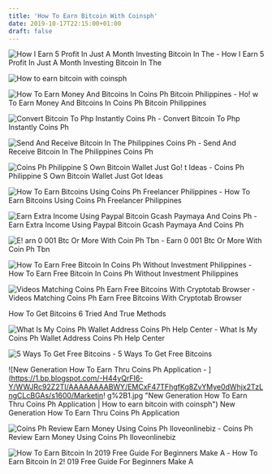 ```yaml
---
title: 'How To Earn Bitcoin With Coinsph'
date: 2019-10-17T22:15:00+01:00
draft: false
---
```


![How I Earn 5 Profit In Just A Month Investing Bitcoin In The - ](https://3.bp.blogspot.com/-3HdW4K-h6J4/WDACRJSNVsI/AAAAAAABP00/3P97EzSI7BAgXFCYSfa3Tp82YDKYMY0_wCLcB/s640/bitcoin.PNG "How I Earn 5 Profit In Just A Month Investing Bitcoin In The | How to earn bitcoin with coinsph") How I Earn 5 Profit In Just A Month Investing Bitcoin In The

![How to earn bitcoin with coinsph](https://3.bp.blogspot.com/-kiIriICBQWM/W228-n4vkiI/AAAAAAAAA8g/yyiszt8d6Lg8jONIlk6V7Vr_3_VQ2VgyACEwYBhgL/s1600/1.JPG "How to earn bitcoin with coinsph") 

![How To Earn Money And Bitcoins In Coins Ph Bitcoin Philippines - ](https://i.pinimg.com/736x/f7/6e/38/f76e386c4b5050b7c6a0597e5edc0abd.jpg "How To Earn Money And Bitcoins In Coins Ph Bitcoin Philippines | How to earn bitcoin with coinsph") Ho! w To Earn Money And Bitcoins In Coins Ph Bitcoin Philippines

![Convert Bitcoin To Php Instantly Coins Ph - ](https://content.coins.ph/wp-content/uploads/2018/06/sell-bitcoin-featured-image.jpg "Convert Bitcoin To Php Instantly Coins Ph | How to earn bitcoin with coinsph") Convert Bitcoin To Php Instantly Coins Ph

![Send And Receive Bitcoin In The Philippines Coins Ph - ](https://42k9db1c7inj1gppbb18pn5h-wpengine.netdna-ssl.com/wp-content/uploads/2018/06/receive_500px.png "Send And Receive Bitcoin In The Philippines Coins Ph | How to earn bitcoin with coinsph") Send And Receive Bitcoin In The Philippines Coins Ph

![Coins Ph Philippine S Own Bitcoin Wallet Just Go!   t Ideas - ](https://i1.wp.com/justgotideas.com/wp-content/uploads/2015/07/coins.ph-earn-rewards.png?resize=648%2C467 "Coins Ph Philippine S Own Bitcoin Wallet Ju!   st Got Ideas | How to earn bitcoin with coinsph") Coins Ph Philippine S Own Bitcoin Wallet Just Got Ideas

![How To Earn Bitcoins Using Coins Ph Freelancer Philippines - ](https://freelancerphilippines.com/wp-content/uploads/2016/08/Bitcoin-2BPhilippines.jpg "How To Earn Bitcoins Using Coins Ph Freelancer Philippines | How to earn bitcoin with coinsph") How To Earn Bitcoins Using Coins Ph Freelancer Philippines

![Earn Extra Income Using Paypal Bitcoin Gcash Paymaya And Coins Ph - ](https://lookaside.fbsbx.com/lookaside/crawler/media/?media_id=400762564044281 "Earn Extra Income Using Paypal Bitcoin Gcash Paymaya And Coins Ph | How to earn bitcoin with coinsph") Earn Extra Income Using Paypal Bitcoin Gcash Paymaya And Coins Ph

![E!   arn 0 001 Btc Or More With Coin Ph Tbn - ](http://i61.tinypic.com/2e16mj5.png "Earn 0 001 Btc Or More With Coin Ph Tbn | How to earn bitcoin with coinsph") Earn 0 001 Btc Or More With Coin Ph Tbn

![How To Earn Free Bitcoin In Coins Ph Without Investment Philippines - ](https://i.ytimg.com/vi/2h2vXDph9BM/hqdefault.jpg "How To Earn Free Bitcoin In Coins Ph Without Investment Philippines | How to earn bitcoin with coinsph") How To Earn Free Bitcoin In Coins Ph Without Investment Philippines

![Videos Matching Coins Ph Earn Free Bitcoins With Cryptotab Browser - ](https://d1k5w7mbrh6vq5.cloudfront.net/images/cache/84/9c/ef/849cef785323aa30bd0493746218a70f.jpg "Videos Matching Coins Ph Earn Free Bitcoins With Cryptotab Browser | How to earn bitcoin with coinsph") Videos Matching Coins Ph Earn Free Bitcoins With Cryptotab Browser

How To Get Bitcoins 6 Tried And True Methods

![What Is My Coins Ph Wallet Address Coins Ph Help Center - ](https://support.coins.ph/hc/article_attachments/360000310721/mceclip0.png "What Is My Coins Ph Wallet Address Coins Ph Help Center | How to earn bitcoin with coinsph") What Is My Coins Ph Wallet Address Coins Ph Help Center

![5 Ways To Get Free Bitcoins - ](https://cdn.ccn.com/wp-content/uploads/2016/10/free-bitcoins.jpg "5 Ways To Get Free Bitcoins | How to earn bitcoin with coinsph") 5 Ways To Get Free Bitcoins

![New Generation How To Earn Thru Coins Ph Application - ](https://1.bp.blogspot.com/-H44yQrFI6-Y/WWJRc92Z2TI/AAAAAAAABWY/EMCxF47TFhgfKg8ZvYMye0dWhjx2TzLngCLcBGAs/s1600/Marketin!   g%2B1.jpg "New Generation How To Earn Thru Coins Ph Application | How to earn bitcoin with coinsph") New Generation How To Earn Thru Coins Ph Application

![Coins Ph Review Earn Money Using Coins Ph Iloveonlinebiz - ](https://i0.wp.com/www.iloveonlinebiz.com/wp-content/uploads/2017/08/coinsph2.jpg?resize=357%2C414&ssl=1 "Coins Ph Review Earn Money Using Coins Ph Iloveonlinebiz | How to earn bitcoin with coinsph") Coins Ph Review Earn Money Using Coins Ph Iloveonlinebiz

![How To Earn Bitcoin In 2019 Free Guide For Beginners Make A - ](https://makeawebsitehub.com/wp-content/uploads/2017/12/how-to-earn-bitcoin.jpg "How To Earn Bitcoin In 2019 Free Guide For Beginners Make A | How to earn bitcoin with coinsph") How To Earn Bitcoin In 2! 019 Free Guide For Beginners Make A